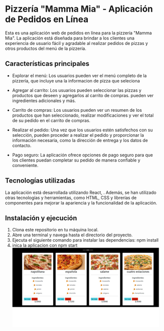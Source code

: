 # Pizzería "Mamma Mia" - Aplicación de Pedidos en Línea

Esta es una aplicación web de pedidos en línea para la pizzería "Mamma Mia". La aplicación está diseñada para brindar a los clientes una experiencia de usuario fácil y agradable al realizar pedidos de pizzas y otros productos del menú de la pizzería.

## Características principales

- Explorar el menú: Los usuarios pueden ver el menú completo de la pizzería, que incluye una la informacion de pizza que seleciona
- Agregar al carrito: Los usuarios pueden seleccionar las pizzas y productos que deseen y agregarlos al carrito de compras. pueden ver ingredientes adicionales y más.

- Carrito de compras: Los usuarios pueden ver un resumen de los productos que han seleccionado, realizar modificaciones y ver el total de su pedido en el carrito de compras.

- Realizar el pedido: Una vez que los usuarios estén satisfechos con su selección, pueden proceder a realizar el pedido y proporcionar la información necesaria, como la dirección de entrega y los datos de contacto.

- Pago seguro: La aplicación ofrece opciones de pago seguro para que los clientes puedan completar su pedido de manera confiable y conveniente.

## Tecnologías utilizadas

La aplicación está desarrollada utilizando React, . Además, se han utilizado otras tecnologías y herramientas, como HTML, CSS y librerías de componentes para mejorar la apariencia y la funcionalidad de la aplicación.

## Instalación y ejecución

1. Clona este repositorio en tu máquina local.
2. Abre una terminal y navega hasta el directorio del proyecto.
3. Ejecuta el siguiente comando para instalar las dependencias: npm install
4. inica la aplicacion con npm start 
![Pizzeria](https://github.com/fagust1992/Carrito-compras/blob/master/public/img/galeria.jpg?raw=true?raw=true")
